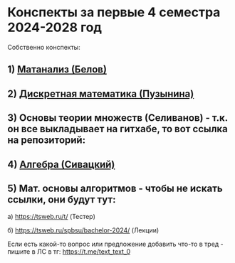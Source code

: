 # Конспекты за первые 4 семестра 2024-2028 год

Собственно конспекты:
## 1) [Матанализ (Белов)](https://github.com/MCS-Latex-profile/conspects/blob/main/Matan.pdf)
## 2) [Дискретная математика (Пузынина)](https://github.com/MCS-Latex-profile/conspects/blob/main/Discr_math.pdf)
## 3) Основы теории множеств (Селиванов) - т.к. он все выкладывает на гитхабе, то вот ссылка на репозиторий:
## 4) [Алгебра (Сивацкий)](https://github.com/MCS-Latex-profile/conspects/blob/main/Algebra.pdf)
## 5) Мат. основы алгоритмов - чтобы не искать ссылки, они будут тут: 

  а) https://tsweb.ru/t/ (Тестер)
  
  б) https://tsweb.ru/spbsu/bachelor-2024/ (Лекции)
  
Если есть какой-то вопрос или предложение добавить что-то в тред - пишите в ЛС в тг: https://t.me/text_text_0
